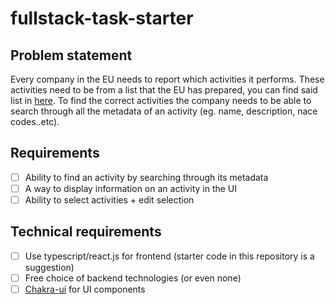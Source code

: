 # fullstack-task-starter

## Problem statement

Every company in the EU needs to report which activities it performs. These activities need to be from a list that the EU has prepared, you can find said list in [here](fullstack-task-starter/data/activities.json). To find the correct activities the company needs to be able to search through all the metadata of an activity (eg. name, description, nace codes..etc).

## Requirements

- [ ] Ability to find an activity by searching through its metadata
- [ ] A way to display information on an activity in the UI
- [ ] Ability to select activities + edit selection

## Technical requirements

- [ ] Use typescript/react.js for frontend (starter code in this repository is a suggestion)
- [ ] Free choice of backend technologies (or even none)
- [ ] [Chakra-ui](https://chakra-ui.com/) for UI components  
